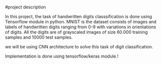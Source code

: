 #project description

In this project, the task of handwritten digits classsification is done using Tensorflow module in python.
MNIST is the dataset consists of images and labels of handwritten digits ranging from 0-9 with variations in orientations of digits.
All the digits are of grayscaled images of size 60.000 training samples and 10000 test samples.

we will be using CNN architecture to solve this task of digit classification.

Implementation is done using tensorflow/keras module.!
